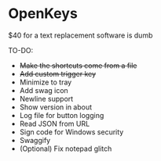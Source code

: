 # OpenKeys
$40 for a text replacement software is dumb

TO-DO:
- ~~Make the shortcuts come from a file~~
- ~~Add custom trigger key~~
- Minimize to tray
- Add swag icon
- Newline support
- Show version in about
- Log file for button logging
- Read JSON from URL
- Sign code for Windows security
- Swaggify
- (Optional) Fix notepad glitch
